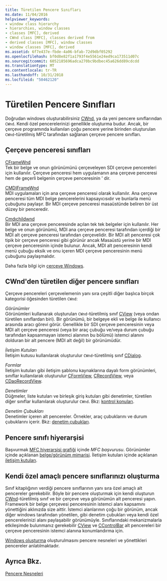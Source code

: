 ```yaml
---
title: Türetilen Pencere Sınıfları
ms.date: 11/04/2016
helpviewer_keywords:
- window class hierarchy
- hierarchies, window classes
- classes [MFC], derived
- CWnd class [MFC], classes derived from
- derived classes [MFC], window classes
- window classes [MFC], derived
ms.assetid: 6f7e437e-fbde-4a06-bfab-72d9dbf05292
ms.openlocfilehash: bf0d8e82f1a1793f4e5561e24ed9ca173511d07c
ms.sourcegitcommit: 6052185696adca270bc9bdbec45a626dd89cdcdd
ms.translationtype: MT
ms.contentlocale: tr-TR
ms.lasthandoff: 10/31/2018
ms.locfileid: "50462120"
---
```

# <a name="derived-window-classes"></a>Türetilen Pencere Sınıfları

Doğrudan windows oluşturabilirsiniz [CWnd](../mfc/reference/cwnd-class.md), ya da yeni pencere sınıflarından `CWnd`. Kendi özel pencerelerinizi genellikle oluşturma budur. Ancak, bir çerçeve programında kullanılan çoğu pencere yerine birinden oluşturulan `CWnd`-türetilmiş MFC tarafından sağlanan çerçeve pencere sınıfları.

## <a name="frame-window-classes"></a>Çerçeve penceresi sınıfları

[CFrameWnd](../mfc/reference/cframewnd-class.md)<br/>
Tek bir belge ve onun görünümünü çerçeveleyen SDI çerçeve pencereleri için kullanılır. Çerçeve penceresi hem uygulamanın ana çerçeve penceresi hem de geçerli belgenin çerçeve penceresinin ' dir.

[CMDIFrameWnd](../mfc/reference/cmdiframewnd-class.md)<br/>
MDI uygulamaları için ana çerçeve penceresi olarak kullanılır. Ana çerçeve penceresi tüm MDI belge pencerelerini kapsayıcısıdır ve bunlarla menü çubuğunu paylaşır. Bir MDI çerçeve penceresi masaüstünde beliren bir üst düzey bir penceredir.

[Cmdıchildwnd](../mfc/reference/cmdichildwnd-class.md)<br/>
Bir MDI ana çerçeve penceresinde açılan tek tek belgeler için kullanılır. Her belge ve onun görünümü, MDI ana çerçeve penceresi tarafından içerdiği bir MDI alt çerçeve penceresi tarafından çerçevelidir. Bir MDI alt penceresi çok tipik bir çerçeve penceresi gibi görünür ancak Masaüstü yerine bir MDI çerçeve penceresinin içinde bulunur. Ancak, MDI alt penceresinin kendi menü çubuğu eksik ve onu içeren MDI çerçeve penceresinin menü çubuğunu paylaşmalıdır.

Daha fazla bilgi için [çerçeve Windows](../mfc/frame-windows.md).

## <a name="other-window-classes-derived-from-cwnd"></a>CWnd'den türetilen diğer pencere sınıfları

Çerçeve pencereleri çerçevelemenin yanı sıra çeşitli diğer başlıca birçok kategorisi öğesinden türetilen `CWnd`:

*Görünümler*<br/>
Görünümleri kullanarak oluşturulan `CWnd`-türetilmiş sınıf [CView](../mfc/reference/cview-class.md) (veya ondan türetilen sınıflardan biri). Bir görünümü, bir belgeye ekli ve belge ile kullanıcı arasında aracı görevi görür. Genellikle bir SDI çerçeve penceresinin veya MDI alt çerçeve penceresi (veya bir araç çubuğu ve/veya durum çubuğu tarafından kapsanmayan istemci alanının bu bölümü) istemci alanını dolduran bir alt pencere (MDI alt değil) bir görünümüdür.

*İletişim Kutuları*<br/>
İletişim kutusu kullanılarak oluşturulur `CWnd`-türetilmiş sınıf [CDialog](../mfc/reference/cdialog-class.md).

*Formlar*<br/>
İletişim kutuları gibi iletişim şablonu kaynaklarına dayalı form görünümleri, sınıflar kullanılarak oluşturulur [CFormView](../mfc/reference/cformview-class.md), [CRecordView](../mfc/reference/crecordview-class.md), veya [CDaoRecordView](../mfc/reference/cdaorecordview-class.md).

*Denetimler*<br/>
Düğmeler, liste kutuları ve birleşik giriş kutuları gibi denetimler, türetilen diğer sınıflar kullanılarak oluşturulur `CWnd`. Bkz: [kontrol konuları](../mfc/controls-mfc.md).

*Denetim Çubukları*<br/>
Denetimler içeren alt pencereler. Örnekler, araç çubuklarını ve durum çubuklarını içerir. Bkz: [denetim çubukları](../mfc/control-bars.md).

## <a name="window-class-hierarchy"></a>Pencere sınıfı hiyerarşisi

Başvurmak [MFC hiyerarşisi grafiği](../mfc/hierarchy-chart.md) içinde *MFC başvurusu*. Görünümler içinde açıklanan [belge/görünüm mimarisi](../mfc/document-view-architecture.md). İletişim kutuları içinde açıklanan [iletişim kutuları](../mfc/dialog-boxes.md).

## <a name="creating-your-own-special-purpose-window-classes"></a>Kendi özel amaçlı pencere sınıflarınızı oluşturma

Sınıf kitaplığının verdiği pencere sınıflarının yanı sıra özel amaçlı alt pencereler gerekebilir. Böyle bir pencere oluşturmak için kendi oluşturun [CWnd](../mfc/reference/cwnd-class.md)-türetilmiş sınıf ve bir çerçeve veya görünümün alt penceresi yapın. Framework bir belge çerçevesi penceresinin istemci alanı kapsamını yönettiğini aklınızda size aittir. İstemci alanlarının çoğu bir görünüm, ancak diğer windows tarafından yönetilen, gibi denetim çubukları veya kendi özel pencerelerinizi alanı paylaşabilir görünümüyle. Sınıflarındaki mekanizmalarla etkileşimde bulunmanız gerekebilir [CView](../mfc/reference/cview-class.md) ve [CControlBar](../mfc/reference/ccontrolbar-class.md) alt pencereleri bir çerçeve penceresinin istemci alanına konumlandırma için.

[Windows oluşturma](../mfc/creating-windows.md) oluşturulmasını pencere nesneleri ve yönettikleri pencereler anlatılmaktadır.

## <a name="see-also"></a>Ayrıca Bkz.

[Pencere Nesneleri](../mfc/window-objects.md)

